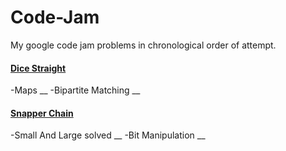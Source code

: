 # Code-Jam
My google code jam problems in chronological order of attempt.

#### [Dice Straight](https://code.google.com/codejam/contest/6314486/dashboard)
-Maps __
-Bipartite Matching __

#### [Snapper Chain](https://code.google.com/codejam/contest/433101/dashboard)
-Small And Large solved __
-Bit Manipulation __



